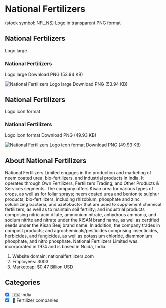 # National Fertilizers
 (stock symbol: NFL.NS) Logo in transparent PNG format

## National Fertilizers
 Logo large

### National Fertilizers
 Logo large Download PNG (53.94 KB)

![National Fertilizers
 Logo large Download PNG (53.94 KB)](/img/orig/NFL.NS_BIG-226e44bb.png)

## National Fertilizers
 Logo icon format

### National Fertilizers
 Logo icon format Download PNG (49.93 KB)

![National Fertilizers
 Logo icon format Download PNG (49.93 KB)](/img/orig/NFL.NS-c6748bb2.png)

## About National Fertilizers


National Fertilizers Limited engages in the production and marketing of neem coated urea, bio-fertilizers, and industrial products in India. It operates through Own Fertilizers, Fertilizers Trading, and Other Products & Services segments. The company offers Kisan urea for various types of crops, as well as for foliar sprays; neem coated urea and bentonite sulphur products; bio-fertilizers, including rhizobium, phosphate and zinc solubilizing bacteria, and azetobactor that are used to supplement chemical fertilizers, as well as to maintain soil fertility; and industrial products comprising nitric acid dilute, ammonium nitrate, anhydrous ammonia, and sodium nitrite and nitrate under the KISAN brand name, as well as certified seeds under the Kisan Beej brand name. In addition, the company trades in compost products; and agrochemicals/pesticides comprising insecticides, herbicides, and fungicides, as well as potassium chloride, diammonium phosphate, and nitro phosphate. National Fertilizers Limited was incorporated in 1974 and is based in Noida, India.

1. Website domain: nationalfertilizers.com
2. Employees: 3003
3. Marketcap: $0.47 Billion USD


## Categories
- [x] 🇮🇳 India
- [x] 🌱 Fertilizer companies
